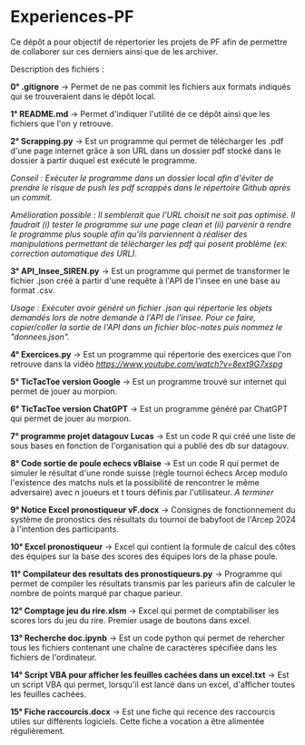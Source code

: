 # Experiences-PF

Ce dépôt a pour objectif de répertorier les projets de PF afin de permettre de collaborer sur ces derniers ainsi que de les archiver.

Description des fichiers :

**0° .gitignore** -> Permet de ne pas commit les fichiers aux formats indiqués qui se trouveraient dans le dépôt local. 

**1° README.md** -> Permet d'indiquer l'utilité de ce dépôt ainsi que les fichiers que l'on y retrouve.

**2° Scrapping.py** -> Est un programme qui permet de télécharger les .pdf d'une page internet grâce à son URL dans un dossier pdf stocké dans le dossier à partir duquel est exécuté le programme. 

*Conseil : Exécuter le programme dans un dossier local afin d'éviter de prendre le risque de push les pdf scrappés dans le répertoire Github après un commit.*

*Amélioration possible : Il semblerait que l'URL choisit ne soit pas optimisé. Il faudrait (i) tester le programme sur une page clean et (ii) parvenir à rendre le programme plus souple afin qu'ils parviennent à réaliser des manipulations permettant de télécharger les pdf qui posent problème (ex: correction automatique des URL).*

**3° API_Insee_SIREN.py** -> Est un programme qui permet de transformer le fichier .json créé à partir d'une requête à l'API de l'insee en une base au format .csv.

*Usage : Exécuter avoir généré un fichier .json qui répertorie les objets demandés lors de notre demande à l'API de l'insee. Pour ce faire, copier/coller la sortie de l'API dans un fichier bloc-notes puis nommez le "donnees.json".* 

**4° Exercices.py** -> Est un programme qui répertorie des exercices que l'on retrouve dans la vidéo *https://www.youtube.com/watch?v=8ext9G7xspg* 

**5° TicTacToe version Google** -> Est un programme trouvé sur internet qui permet de jouer au morpion.

**6° TicTacToe version ChatGPT** -> Est un programme généré par ChatGPT qui permet de jouer au morpion. 

**7° programme projet datagouv Lucas** -> Est un code R qui créé une liste de sous bases en fonction de l'organisation qui a publié des db sur datagouv.

**8° Code sortie de poule echecs vBlaise** -> Est un code R qui permet de simuler le résultat d'une ronde suisse (règle tournoi échecs Arcep modulo l'existence des matchs nuls et la possibilité de rencontrer le même adversaire) avec n joueurs et t tours définis par l'utilisateur. 
*A terminer*

**9° Notice Excel pronostiqueur vF.docx** -> Consignes de fonctionnement du système de pronostics des résultats du tournoi de babyfoot de l'Arcep 2024 à l'intention des participants. 

**10° Excel pronostiqueur** -> Excel qui contient la formule de calcul des côtes des équipes sur la base des scores des équipes lors de la phase poule.

**11° Compilateur des resultats des pronostiqueurs.py** -> Programme qui permet de compiler les résultats transmis par les parieurs afin de calculer le nombre de points marqué par chaque parieur.

**12° Comptage jeu du rire.xlsm** -> Excel qui permet de comptabiliser les scores lors du jeu du rire. Premier usage de boutons dans excel. 

**13° Recherche doc.ipynb** -> Est un code python qui permet de rehercher tous les fichiers contenant une chaîne de caractères spécifiée dans les fichiers de l'ordinateur.

**14° Script VBA pour afficher les feuilles cachées dans un excel.txt** -> Est un script VBA qui permet, lorsqu'il est lancé dans un excel, d'afficher toutes les feuilles cachées.

**15° Fiche raccourcis.docx** -> Est une fiche qui recence des raccourcis utiles sur différents logiciels. Cette fiche a vocation a être alimentée régulièrement.
